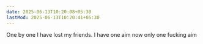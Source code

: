 ```yaml
---
date: 2025-06-13T10:20:08+05:30
lastMod: 2025-06-13T10:20:41+05:30
---
```


One by one I have lost my friends. I have one aim now only one fucking aim
